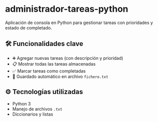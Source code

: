 # administrador-tareas-python
Aplicación de consola en Python para gestionar tareas con prioridades y estado de completado.
## 🛠️ Funcionalidades clave
- ➕ Agregar nuevas tareas (con descripción y prioridad)
- 📋 Mostrar todas las tareas almacenadas
- ✅ Marcar tareas como completadas
- 💾 Guardado automático en archivo `fichero.txt`

## ⚙️ Tecnologías utilizadas
- Python 3
- Manejo de archivos `.txt`
- Diccionarios y listas
